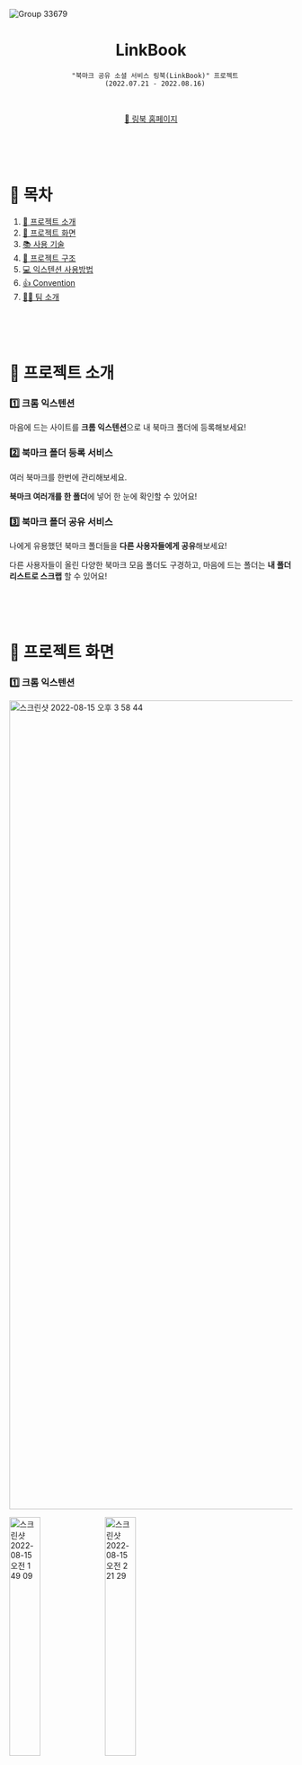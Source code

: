 ![Group 33679](https://user-images.githubusercontent.com/72294509/184585998-fc420e7e-1748-43bf-8ac2-61ebac6fcac6.png)

<div align='center'>
    <h1>LinkBook</h1>

```
  "북마크 공유 소셜 서비스 링북(LinkBook)" 프로젝트
  (2022.07.21 - 2022.08.16)
```

  <br>
  
  [🐳 링북 홈페이지](https://linkbook.tk/)
  
</div>

<br><br><br>

# 🐳 목차

1. [🐳 프로젝트 소개](#-프로젝트-소개)
2. [🐳 프로젝트 화면](#-프로젝트-화면)
3. [📚 사용 기술](#-사용-기술)
4. [📁 프로젝트 구조](#-프로젝트-구조)
5. [💻 익스텐션 사용방법](#-익스텐션-사용방법)
6. [👍 Convention](#-convention)
7. [🤼‍♀️ 팀 소개](#%EF%B8%8F-팀-소개)

<br><br><br>

# 🐳 프로젝트 소개

### 1️⃣ 크롬 익스텐션

마음에 드는 사이트를 **크롬 익스텐션**으로 내 북마크 폴더에 등록해보세요!

### 2️⃣ 북마크 폴더 등록 서비스

여러 북마크를 한번에 관리해보세요.

**북마크 여러개를 한 폴더**에 넣어 한 눈에 확인할 수 있어요!

### 3️⃣ 북마크 폴더 공유 서비스

나에게 유용했던 북마크 폴더들을 **다른 사용자들에게 공유**해보세요!

다른 사용자들이 올린 다양한 북마크 모음 폴더도 구경하고, 마음에 드는 폴더는 **내 폴더 리스트로 스크랩** 할 수 있어요!

<br><br><br>

# 🐳 프로젝트 화면

### 1️⃣ 크롬 익스텐션

<img width="1440" alt="스크린샷 2022-08-15 오후 3 58 44" src="https://user-images.githubusercontent.com/92906766/184805826-02a201fd-783d-4c23-8d15-55974e7dd53e.png">
<p>
<img width=33% alt="스크린샷 2022-08-15 오전 1 49 09" src="https://user-images.githubusercontent.com/92906766/184805908-0f513f7f-e99c-4ad0-8eae-0e378b577a52.png">

<img width=33% alt="스크린샷 2022-08-15 오전 2 21 29" src="https://user-images.githubusercontent.com/92906766/184805942-9574127e-7c40-4080-8d66-d4e3e11f9cad.png">

<img width=33% alt="스크린샷 2022-08-15 오후 9 09 15" src="https://user-images.githubusercontent.com/92906766/184805991-aa0fb85e-dafa-472d-ab1c-1543c5897ec9.png">
</p>
<p>
<img width=33% alt="스크린샷 2022-08-15 오후 9 09 26" src="https://user-images.githubusercontent.com/92906766/184806009-7b31a283-2bfb-4f0c-8cad-049f377e15c8.png">
<img width=33% alt="스크린샷 2022-08-15 오전 2 23 29" src="https://user-images.githubusercontent.com/92906766/184806040-de6ba4b3-c551-4f84-acf9-954c26b8fe50.png">
</p>
<br>

### 2️⃣ 메인

<img src="https://user-images.githubusercontent.com/72294509/184589915-ac073330-c791-4b21-b3bd-daaa79d3fcd0.png" align="center" width="50%"><img src="https://user-images.githubusercontent.com/72294509/184596562-e71c0657-3f10-4590-840e-8fd1e217c03f.png" align="center" width="50%">
![image](https://user-images.githubusercontent.com/72294509/184608897-b935d623-569d-4640-aa40-4bf9bda06dc0.png)

#### 로그인

![image](https://user-images.githubusercontent.com/72294509/184591332-8ab60fc5-3665-48a5-b9a0-1111a26df3ca.png)

#### 회원가입

<img src="https://user-images.githubusercontent.com/72294509/184593257-36955201-b0d5-46ac-a81f-0029638fab4c.png" align="center" width="50%"><img src="https://user-images.githubusercontent.com/72294509/184593549-a5640e63-a3e2-4637-b070-3d60a2b14447.png" align="center" width="50%">

#### 첫 로그인 시 회원 정보 수정 모달

<img src="https://user-images.githubusercontent.com/72294509/184593730-a75f78f2-14d8-4881-984f-4afe05820446.png" align="center" width="50%"><img src="https://user-images.githubusercontent.com/72294509/184593849-9da31e54-272f-4df2-870d-c91a8ed9404c.png" align="center" width="50%">
<img src="https://user-images.githubusercontent.com/72294509/184594059-7652413f-4005-4558-b5c9-96745ed45c54.png" align="center" width="50%"><img src="https://user-images.githubusercontent.com/72294509/184594137-3e6cd2a8-b462-4840-9ade-ecac4517f7c0.png" align="center" width="50%">
![image](https://user-images.githubusercontent.com/72294509/184594424-ccba4745-fdab-46da-b3b7-60f317cc921f.png)

<br>

### 3️⃣ 북마크 폴더 리스트

#### 태그 분류 리스트

![image](https://user-images.githubusercontent.com/72294509/184606472-21c0b725-5dec-440e-97b9-95b642660367.png)

#### 검색 결과 리스트

![image](https://user-images.githubusercontent.com/72294509/184606633-3abca0b5-3358-45b5-ac9d-e6a39b041831.png)
![image](https://user-images.githubusercontent.com/72294509/184606693-8858dd5a-a41e-4ec4-a8e8-d74a494ed3bb.png)

<br>

### 4️⃣ 특정 북마크 폴더 조회 / 작성 및 수정

#### 북마크 폴더 조회

<img src="https://user-images.githubusercontent.com/72294509/184606966-06045081-bb42-4f32-8854-23c04005ed06.png" align="center" width="50%"><img src="https://user-images.githubusercontent.com/72294509/184607083-8c2846d1-da0d-4319-9130-d2c05e98a602.png" align="center" width="50%">
<img src="https://user-images.githubusercontent.com/72294509/184607173-c91cc367-01ed-459b-a22e-c41cd67704ff.png" align="center" width="50%"><img src="https://user-images.githubusercontent.com/72294509/184607329-0170c87c-3543-46c5-a112-2e26541fdf49.png" align="center" width="50%">

#### 북마크 폴더 작성 및 수정

<img src="https://user-images.githubusercontent.com/72294509/184607561-608a165f-289e-4cd6-bade-b9de2fa52f6c.png" align="center" width="50%"><img src="https://user-images.githubusercontent.com/72294509/184607621-3595505c-2ec8-4a9c-aa07-c3d8e57185da.png" align="center" width="50%">

<br>

### 5️⃣ 회원 페이지

#### 회원 페이지

![image](https://user-images.githubusercontent.com/72294509/184605489-7576d3fc-cebe-4e57-bdd2-f160a72b867d.png)

#### 사용자 정보 수정

<img src="https://user-images.githubusercontent.com/72294509/184605628-567f0376-9cae-4ae0-aac0-3f67008b82ee.png" align="center" width="50%"><img src="https://user-images.githubusercontent.com/72294509/184606060-c1b0ccbb-b54d-4e39-b792-a22eb12277e4.png" align="center" width="50%">

<br><br><br>

# 📚 사용 기술

## 1️⃣ Web

### 📃 Languages / Libraries

![NextJS](https://img.shields.io/badge/NextJS-%23000000.svg?style=for-the-badge&logo=Next.js&logoColor=white)
![React](https://img.shields.io/badge/react-%2320232a.svg?style=for-the-badge&logo=react&logoColor=%2361DAFB)
![TypeScript](https://img.shields.io/badge/typescript-004088.svg?style=for-the-badge&logo=typescript&logoColor=white)<br/>
![Recoil](https://img.shields.io/badge/Recoil-white?style=for-the-badge&logo=react&logoColor=black)
![React-hook-form](https://img.shields.io/badge/React_Hook_Form-FF3366?style=for-the-badge&logo=react&logoColor=%2361DAFB)
![ContextAPI](https://img.shields.io/badge/Context_API-%2320232a.svg?style=for-the-badge&logo=react&logoColor=%2361DAFB)
![axios](https://img.shields.io/badge/Axios-3668FF?style=for-the-badge&logo=react&logoColor=white)<br>
![Storybook](https://img.shields.io/badge/storybook-FF4785?style=for-the-badge&logo=storybook&logoColor=white)
![Emotion](https://img.shields.io/badge/Emotion-%237F5AB6?style=for-the-badge&logo=react&logoColor=white)<br>

### 🛠 Tools

![Figma](https://img.shields.io/badge/figma-%23F24E1E.svg?style=for-the-badge&logo=figma&logoColor=white)
![Notion](https://img.shields.io/badge/Notion-%23000000.svg?style=for-the-badge&logo=notion&logoColor=white)
![Slack](https://img.shields.io/badge/Slack-4A154B?style=for-the-badge&logo=slack&logoColor=white)
![Git](https://img.shields.io/badge/git-%23F05033.svg?style=for-the-badge&logo=git&logoColor=white)
![GitHub](https://img.shields.io/badge/github-%23121011.svg?style=for-the-badge&logo=github&logoColor=white)
![Visual Studio Code](https://img.shields.io/badge/Visual%20Studio%20Code-0078d7.svg?style=for-the-badge&logo=visual-studio-code&logoColor=white)

### 🧐 Linters

![Eslint](https://img.shields.io/badge/eslint-3A33D1?style=for-the-badge&logo=eslint&logoColor=white)
![Prettier](https://img.shields.io/badge/prettier-1A2C34?style=for-the-badge&logo=prettier&logoColor=F7BA3E)

### 🧐 Deploy

<br><br>

## 2️⃣ Extension

### 📃 Languages / Libraries

![React](https://img.shields.io/badge/react-%2320232a.svg?style=for-the-badge&logo=react&logoColor=%2361DAFB)
![TypeScript](https://img.shields.io/badge/typescript-004088.svg?style=for-the-badge&logo=typescript&logoColor=white)<br/>
![ContextAPI](https://img.shields.io/badge/Context_API-%2320232a.svg?style=for-the-badge&logo=react&logoColor=%2361DAFB)
![axios](https://img.shields.io/badge/Axios-3668FF?style=for-the-badge&logo=react&logoColor=white)
![Emotion](https://img.shields.io/badge/Emotion-%237F5AB6?style=for-the-badge&logo=react&logoColor=white)

<br><br><br>

# 📁 프로젝트 구조

![image](https://user-images.githubusercontent.com/72294509/184610986-1cb2c6b6-01bc-486b-822a-c82b4ffd527f.png)

<br><br><br>

# 💻 익스텐션 사용방법

~~현재 익스텐션은 구글 크롬에서 검수중에 있습니다ㅠ~~ 검수 통과했습니다! 👏

[🐳 익스텐션다운로드](https://chrome.google.com/webstore/detail/%EB%A7%81%EB%B6%81/bplkibfnipjgpmdgjklalkpfeiogepmp?hl=ko)

# 👍 Convention

## 1️⃣ Code Convention

- **Airbnb Eslint**를 따릅니다.

<br>

## 2️⃣ Commit Convention

- [유다시티의 커밋 메세지 스타일 가이드](https://udacity.github.io/git-styleguide/)
- Commit Type만 영어로 작성합니다.

```
Feat: 새로운 기능 추가
Fix: 버그 수정
Docs: 문서 수정
Style: 코드 포맷팅, 세미콜론 누락, 코드 변경이 없는 경우
Refactor: 코드 리팩토링
Test: 테스트 코드, 리팩토링 테스트 코드 추가
Chore: 빌드 업무 수정
Design: 스타일(CSS) 수정
```

<br>

## 3️⃣ Issue / Branch

### (1) Dev

- 작업한 내용들이 최종적으로 합쳐지는 Branch
- Feature Branch 기능 완성 시, `rebase` 및 `PR`

### (2) main

- 배포를 위한 Branch

### (3) IssueNum/CommitType/구현 내용

- Issue 단위로 브랜치를 생성하고 작업합니다.

<br>

## 4️⃣ Code Review

- 우선적으로 **기능의 정상 동작 검사**
- 가독성 / 컨벤션

<br><br><br>

# 🤼‍♀️ 팀 소개

## 강력 3팀 프론트엔드

| [김동언](https://github.com/960817)                                              | [민상기](https://github.com/Steadystudy)                                         | [유용상](https://github.com/Miral3)                                              | [정지영](https://github.com/Jungjjeong)                                          |
| -------------------------------------------------------------------------------- | -------------------------------------------------------------------------------- | -------------------------------------------------------------------------------- | -------------------------------------------------------------------------------- |
| <img src="https://avatars.githubusercontent.com/u/92906766?v=4" width="150px" /> | <img src="https://avatars.githubusercontent.com/u/76620786?v=4" width="150px" /> | <img src="https://avatars.githubusercontent.com/u/59829606?v=4" width="150px" /> | <img src="https://avatars.githubusercontent.com/u/72294509?v=4" width="150px" /> |
| frontend Developer                                                               | frontend Developer                                                               | frontend Developer                                                               | frontend Developer                                                               |

<br><br>

## 강력 3팀 백엔드

[🐳 링북 백엔드 레포](https://github.com/prgrms-web-devcourse/Team-03-LinkBook-BE)

<table>
  <tr>
    <td>
        <a href="https://github.com/Nnagman">
            <img src="https://avatars.githubusercontent.com/u/16336810?v=4" width="100px" />
        </a>
    </td>
    <td>
        <a href="https://github.com/suy2on">
            <img src="https://avatars.githubusercontent.com/u/62363580?v=4" width="100px" />
        </a>
    </td>
    <td>
        <a href="https://github.com/pppp0722">
            <img src="https://avatars.githubusercontent.com/u/60428537?v=4" width="100px" />
        </a>
    </td>
    <td>
        <a href="https://github.com/ChoiYeonho0903">
            <img src="https://avatars.githubusercontent.com/u/76257508?v=4" width="100px" />
        </a>
    </td>
    <td>
        <a href="https://github.com/su-pernova">
            <img src="https://avatars.githubusercontent.com/u/48689213?v=4" width="100px" />
        </a>
    </td>
  </tr>
  <tr>
    <td><b>이창호</b></td>
    <td><b>이수연</b></td>
    <td><b>이일환</b></td>
    <td><b>최연호</b></td>
    <td><b>김수미</b></td>
  </tr>
  <tr>
    <td><b>Backend Developer</b></td>
    <td><b>Backend Developer</b></td>
    <td><b>Backend Developer</b></td>
    <td><b>Backend Developer</b></td>
    <td><b>Backend Developer</b></td>
  </tr>
</table>
